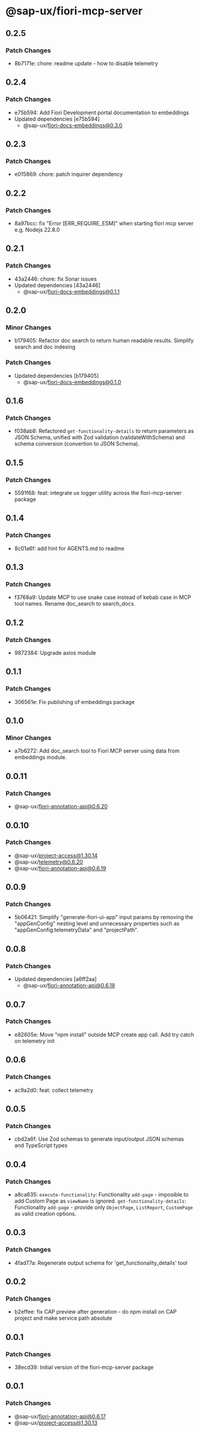 # @sap-ux/fiori-mcp-server

## 0.2.5

### Patch Changes

-   8b7171e: chore: readme update - how to disable telemetry

## 0.2.4

### Patch Changes

-   e75b594: Add Fiori Development portal documentation to embeddings
-   Updated dependencies [e75b594]
    -   @sap-ux/fiori-docs-embeddings@0.3.0

## 0.2.3

### Patch Changes

-   e015869: chore: patch inquirer dependency

## 0.2.2

### Patch Changes

-   8a97bcc: fix "Error [ERR_REQUIRE_ESM]" when starting fiori mcp server e.g. Nodejs 22.8.0

## 0.2.1

### Patch Changes

-   43a2446: chore: fix Sonar issues
-   Updated dependencies [43a2446]
    -   @sap-ux/fiori-docs-embeddings@0.1.1

## 0.2.0

### Minor Changes

-   b179405: Refactor doc search to return human readable results. Simplify search and doc indexing

### Patch Changes

-   Updated dependencies [b179405]
    -   @sap-ux/fiori-docs-embeddings@0.1.0

## 0.1.6

### Patch Changes

-   f038ab8: Refactored `get-functionality-details` to return parameters as JSON Schema, unified with Zod validation (validateWithSchema) and schema conversion (convertion to JSON Schema).

## 0.1.5

### Patch Changes

-   5591f68: feat: integrate ux logger utility across the fiori-mcp-server package

## 0.1.4

### Patch Changes

-   8c01a6f: add hint for AGENTS.md to readme

## 0.1.3

### Patch Changes

-   f3768a9: Update MCP to use snake case instead of kebab case in MCP tool names. Rename doc_search to search_docs.

## 0.1.2

### Patch Changes

-   9872384: Upgrade axios module

## 0.1.1

### Patch Changes

-   306561e: Fix publishing of embeddings package

## 0.1.0

### Minor Changes

-   a7b6272: Add doc_search tool to Fiori MCP server using data from embeddings module.

## 0.0.11

### Patch Changes

-   @sap-ux/fiori-annotation-api@0.6.20

## 0.0.10

### Patch Changes

-   @sap-ux/project-access@1.30.14
-   @sap-ux/telemetry@0.6.20
-   @sap-ux/fiori-annotation-api@0.6.19

## 0.0.9

### Patch Changes

-   5b06421: Simplify "generate-fiori-ui-app" input params by removing the "appGenConfig" nesting level and unnecessary properties such as "appGenConfig.telemetryData" and "projectPath".

## 0.0.8

### Patch Changes

-   Updated dependencies [a6ff2aa]
    -   @sap-ux/fiori-annotation-api@0.6.18

## 0.0.7

### Patch Changes

-   e82605e: Move "npm install" outside MCP create app call.
    Add try catch on telemetry init

## 0.0.6

### Patch Changes

-   ac9a2d0: feat: collect telemetry

## 0.0.5

### Patch Changes

-   cbd2a6f: Use Zod schemas to generate input/output JSON schemas and TypeScript types

## 0.0.4

### Patch Changes

-   a8ca635: `execute-functionality`: Functionality `add-page` - imposible to add Custom Page as `viewName` is ignored.
    `get-functionality-details`: Functionality `add-page` - provide only `ObjectPage`, `ListReport`, `CustomPage` as valid creation options.

## 0.0.3

### Patch Changes

-   4fad77a: Regenerate output schema for 'get_functionality_details' tool

## 0.0.2

### Patch Changes

-   b2effee: fix CAP preview after generation - do npm install on CAP project and make service path absolute

## 0.0.1

### Patch Changes

-   38ecd39: Initial version of the fiori-mcp-server package

## 0.0.1

### Patch Changes

-   @sap-ux/fiori-annotation-api@0.6.17
-   @sap-ux/project-access@1.30.13
